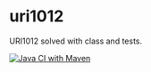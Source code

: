 # uri1012
URI1012 solved with class and tests.

[![Java CI with Maven](https://github.com/felipebonadio/uri1012/actions/workflows/maven.yml/badge.svg)](https://github.com/felipebonadio/uri1012/actions/workflows/maven.yml)
